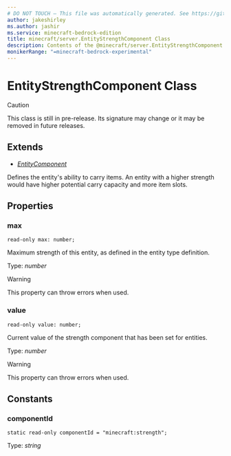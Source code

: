 ```yaml
---
# DO NOT TOUCH — This file was automatically generated. See https://github.com/mojang/minecraftapidocsgenerator to modify descriptions, examples, etc.
author: jakeshirley
ms.author: jashir
ms.service: minecraft-bedrock-edition
title: minecraft/server.EntityStrengthComponent Class
description: Contents of the @minecraft/server.EntityStrengthComponent class.
monikerRange: "=minecraft-bedrock-experimental"
---
```

# EntityStrengthComponent Class

> [!CAUTION]
> This class is still in pre-release.  Its signature may change or it may be removed in future releases.

## Extends
- [*EntityComponent*](EntityComponent.md)

Defines the entity's ability to carry items. An entity with a higher strength would have higher potential carry capacity and more item slots.

## Properties

### **max**
`read-only max: number;`

Maximum strength of this entity, as defined in the entity type definition.

Type: *number*

> [!WARNING]
> This property can throw errors when used.

### **value**
`read-only value: number;`

Current value of the strength component that has been set for entities.

Type: *number*

> [!WARNING]
> This property can throw errors when used.

## Constants

### **componentId**
`static read-only componentId = "minecraft:strength";`

Type: *string*
